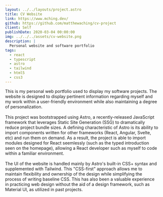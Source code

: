 ```yaml
---
layout: ../../layouts/project.astro
title: CV Website
link: https://www.mching.dev/
github: https://github.com/matthewaching/cv-project
client: Self
publishDate: 2020-03-04 00:00:00
img: ../../../assets/cv-website.png
description: |
  Personal website and software portfolio
tags:
  - react
  - typescript
  - astro
  - tailwind
  - html5
  - css3
---
```


This is my personal web portfolio used to display my software projects. The website is designed to display pertinent information regarding myself and my work within a user-friendly environment while also maintaining a degree of personalization.
<br/>
<br/>
This project was bootstrapped using Astro, a recently-released JavaScript framework that leverages Static Site Generation (SSG) to dramatically reduce project bundle sizes. A defining characteristic of Astro is its ability to import components written for other frameworks (React, Angular, Svelte, etc) and run them on demand. As a result, the project is able to import modules designed for React seemlessly (such as the typed introduction seen on the homepage), allowing a React developer such as myself to code within a familiar environment.
<br/>
<br/>
The UI of the website is handled mainly by Astro's built-in CSS+ syntax and supplemented with Tailwind. This "CSS-first" approach allows me to maintain flexibility and ownership of the design while simplifying the process of writing baseline CSS. This has also been a valuable experience in practicing web design without the aid of a design framework, such as Material UI, as utilized in past projects. 